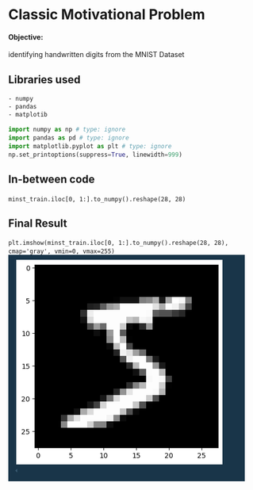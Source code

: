 # Classic Motivational Problem

#### Objective: 
identifying handwritten digits from the MNIST Dataset

## Libraries used
    - numpy
    - pandas
    - matplotib

 ```python
import numpy as np # type: ignore
import pandas as pd # type: ignore
import matplotlib.pyplot as plt # type: ignore
np.set_printoptions(suppress=True, linewidth=999)
```
## In-between code
`minst_train.iloc[0, 1:].to_numpy().reshape(28, 28)`

## Final Result
`plt.imshow(minst_train.iloc[0, 1:].to_numpy().reshape(28, 28), cmap='gray', vmin=0, vmax=255)`
![image](/results.PNG)